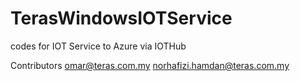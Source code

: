 # TerasWindowsIOTService
codes for IOT Service to Azure via IOTHub

Contributors
omar@teras.com.my
norhafizi.hamdan@teras.com.my

